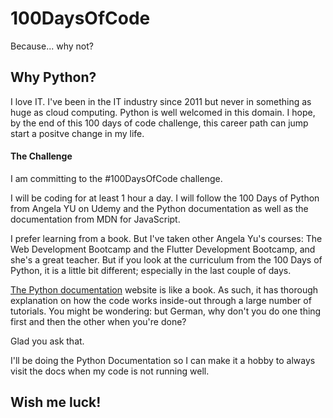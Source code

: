 # 100DaysOfCode
Because... why not?

## Why Python?
I love IT. I've been in the IT industry since 2011 but never in something as huge as cloud computing. Python is well welcomed in this domain. I hope, by the end of this 100 days of code challenge, this career path can jump start a positve change in my life.

#### The Challenge
I am committing to the #100DaysOfCode challenge.

I will be coding for at least 1 hour a day. I will follow the 100 Days of Python from Angela YU on Udemy and the Python documentation as well as the documentation from MDN for JavaScript.

I prefer learning from a book. But I've taken other Angela Yu's courses: The Web Development Bootcamp and the Flutter Development Bootcamp, and she's a great teacher. But if you look at the curriculum from the 100 Days of Python, it is a little bit different; especially in the last couple of days.

[The Python documentation](https://docs.python.org/3/tutorial/) website is like a book. As such, it has thorough explanation on how the code works inside-out through a large number of tutorials. You might be wondering: but German, why don't you do one thing first and then the other when you're done?

Glad you ask that.

I'll be doing the Python Documentation so I can make it a hobby to always visit the docs when my code is not running well.

## Wish me luck!